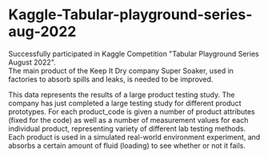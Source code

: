 # Kaggle-Tabular-playground-series-aug-2022

Successfully participated in Kaggle Competition "Tabular Playground Series August 2022".  
The main product of the Keep It Dry company Super Soaker, used in factories to absorb spills and leaks, is needed to be improved. 

This data represents the results of a large product testing study. The company has just completed a large testing study for different product prototypes.
For each product_code is given a number of product attributes (fixed for the code) as well as a number of measurement values for each individual product, representing variety of different lab testing methods. Each product is used in a simulated real-world environment experiment, and absorbs a certain amount of fluid (loading) to see whether or not it fails.






